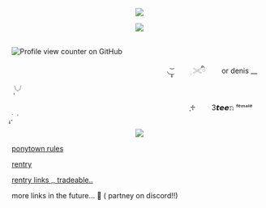 <p align="center" dir="auto">
<img src="https://64.media.tumblr.com/4d7a5ef9befbc444570bcff2cd80ba20/014a3110428e5c68-1a/s1280x1920/275f789801cb840d1717d0fcee6b05a999127fea.pnj" style="max-width: 100%; "></p>


<p align="center" dir="auto">
<img src="https://64.media.tumblr.com/862232abd99da7f5312f278ab65afff2/b5963d540772886e-2f/s540x810/b992c285ef6166ce9d9314070619983b10afeecf.gifv" style="max-width: 100%; "></p>

                            ![Profile view counter on GitHub](https://komarev.com/ghpvc/?username=free-asabird-billy&color=red&style=plastic&label= views<3՞꜆.⠀🫀⠀⠀)


                     ㅤ◟ ͜͝ ̣̣̥ ㅤㅤ ִ  𓏵ི　　 or denis  __　 　  ݄ 𓄋


                       ㅤㅤ ֪♱ 　　3𝙩𝙚𝙚𝚗   ᶠᵉᵐᵃˡᵉ　　 ֪࣪ ̣̣̥  ݃

<p align="center" dir="auto">
<img src="https://64.media.tumblr.com/f51004df5edda9366ee2eeb2cc6015f6/014a3110428e5c68-18/s1280x1920/62ce1958847ce230d3f3a0c28b8e329800b5a10a.pnj" style="max-width: 100%; "></p>


[ponytown rules](https://rentry.co/tpkmuvix)


[rentry](https://rentry.co/billybeers)

[rentry links ,, tradeable..](https://rentry.co/wize)

more links in the future... 🤔 ( partney on discord!!)

